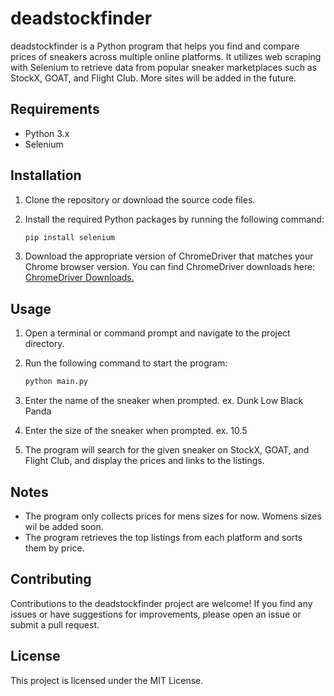 # deadstockfinder

deadstockfinder is a Python program that helps you find and compare prices of sneakers across multiple online platforms. It utilizes web scraping with Selenium to retrieve data from popular sneaker marketplaces such as StockX, GOAT, and Flight Club. More sites will be added in the future.

## Requirements

- Python 3.x
- Selenium

## Installation

1. Clone the repository or download the source code files.
2. Install the required Python packages by running the following command:

   ```bash
   pip install selenium
3. Download the appropriate version of ChromeDriver that matches your Chrome browser version. You can find ChromeDriver downloads here: [ChromeDriver Downloads.](https://sites.google.com/chromium.org/driver/)

## Usage

1. Open a terminal or command prompt and navigate to the project directory.
2. Run the following command to start the program:

   ```bash
   python main.py
3. Enter the name of the sneaker when prompted. ex. Dunk Low Black Panda
4. Enter the size of the sneaker when prompted. ex. 10.5
5. The program will search for the given sneaker on StockX, GOAT, and Flight Club, and display the prices and links to the listings.

## Notes

- The program only collects prices for mens sizes for now. Womens sizes wil be added soon.
- The program retrieves the top listings from each platform and sorts them by price.

## Contributing
Contributions to the deadstockfinder project are welcome! If you find any issues or have suggestions for improvements, please open an issue or submit a pull request.

## License
This project is licensed under the MIT License.
